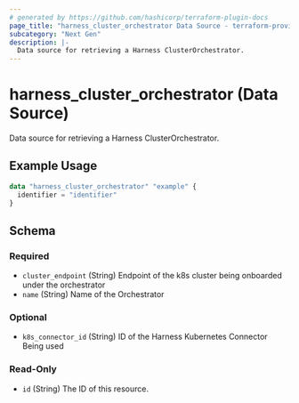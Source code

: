 ```yaml
---
# generated by https://github.com/hashicorp/terraform-plugin-docs
page_title: "harness_cluster_orchestrator Data Source - terraform-provider-harness"
subcategory: "Next Gen"
description: |-
  Data source for retrieving a Harness ClusterOrchestrator.
---
```


# harness_cluster_orchestrator (Data Source)

Data source for retrieving a Harness ClusterOrchestrator.

## Example Usage

```terraform
data "harness_cluster_orchestrator" "example" {
  identifier = "identifier"
}
```

<!-- schema generated by tfplugindocs -->
## Schema

### Required

- `cluster_endpoint` (String) Endpoint of the k8s cluster being onboarded under the orchestrator
- `name` (String) Name of the Orchestrator

### Optional

- `k8s_connector_id` (String) ID of the Harness Kubernetes Connector Being used

### Read-Only

- `id` (String) The ID of this resource.
